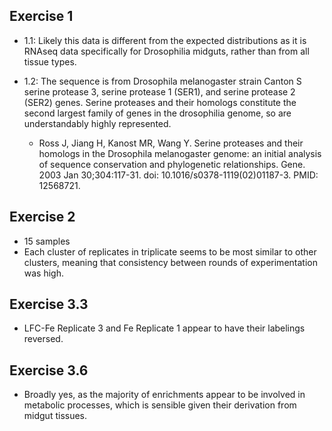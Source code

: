 ## Exercise 1
- 1.1: Likely this data is different from the expected distributions as it is RNAseq data specifically for Drosophilia midguts, rather than from all tissue types.

- 1.2: The sequence is from Drosophila melanogaster strain Canton S serine protease 3, serine protease 1 (SER1), and serine protease 2 (SER2) genes. Serine proteases and their homologs constitute the second largest family of genes in the drosophilia genome, so are understandably highly represented.
    - Ross J, Jiang H, Kanost MR, Wang Y. Serine proteases and their homologs in the Drosophila melanogaster genome: an initial analysis of sequence conservation and phylogenetic relationships. Gene. 2003 Jan 30;304:117-31. doi: 10.1016/s0378-1119(02)01187-3. PMID: 12568721.

## Exercise 2
- 15 samples
- Each cluster of replicates in triplicate seems to be most similar to other clusters, meaning that consistency between rounds of experimentation was high.

## Exercise 3.3
- LFC-Fe Replicate 3 and Fe Replicate 1 appear to have their labelings reversed.

## Exercise 3.6
- Broadly yes, as the majority of enrichments appear to be involved in metabolic processes, which is sensible given their derivation from midgut tissues.